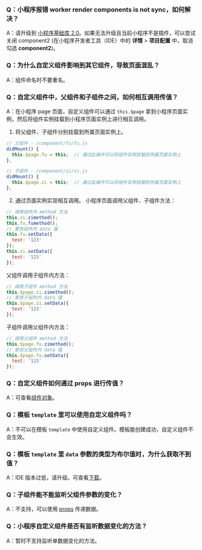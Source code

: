 ### Q：小程序报错 worker render components is not sync，如何解决？

A：请升级到 [小程序基础库 2.0](https://opendocs.alipay.com/mini/framework/lib-upgrade-v2)。如果无法升级且当前小程序不是插件，可以尝试关闭 component2 (在小程序开发者工具（IDE）中的 **详情** > **项目配置** 中，取消勾选 **component2**)。

### Q：为什么自定义组件影响到其它组件，导致页面混乱？

A：组件命名时不要重名。

### Q：自定义组件中，父组件和子组件之间，如何相互调用传值？

A：在小程序 page 页面，自定义组件可以通过 `this.$page` 拿到小程序页面实例，然后将组件实例挂载到小程序页面实例上进行相互调用。

1. 将父组件、子组件分别挂载到所属页面实例上。

```javascript
// 父组件 - /component/fu/fu.js
didMount() {
  this.$page.fu = this;  // 通过此操作可以将组件实例挂载到所属页面实例上
},
```

```javascript
// 子组件 - /component/zi/zi.js
didMount() {
  this.$page.zi = this;  // 通过此操作可以将组件实例挂载到所属页面实例上
},
```

2. 通过页面实例实现相互调用。
小程序页面调用父组件、子组件方法：

```javascript
// 调用组件内 method 方法
this.zi.zimethod();
this.fu.fumethod();
// 更改组件内 data 值
this.fu.setData({
  test: '123'
});
this.zi.setData({
  test: '123'
});
```

父组件调用子组件内方法：

```javascript
// 调用子组件 method 方法
this.$page.zi.zimethod();
// 更改子组件内 data 值
this.$page.zi.setData({
  test: '123'
});
```

子组件调用父组件内方法：

```javascript
// 调用父组件 method 方法
this.$page.fu.zimethod();
// 更改父组件内 data 值
this.$page.fu.setData({
  test: '123'
});
```
### Q：自定义组件如何通过 props 进行传值？

A：可查看[组件对象](https://opendocs.alipay.com/mini/framework/component_object)。

### Q：模板 `template` 里可以使用自定义组件吗？

A：不可以在模板 `template` 中使用自定义组件。模板能创建成功，自定义组件不会生效。

### Q：模板 `template` 里 `data` 参数的类型为布尔值时，为什么获取不到值？

A：IDE 版本过低，请升级。可查看[下载](https://opendocs.alipay.com/mini/ide/download)。

### Q：子组件能不能监听父组件参数的变化？

A：不支持，可以使用 [props](https://opendocs.alipay.com/mini/framework/component_object) 传递数据。

### Q：小程序自定义组件是否有监听数据变化的方法？

A：暂时不支持监听单数据变化的方法。
